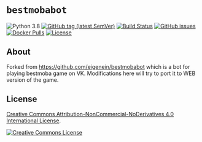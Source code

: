 # `bestmobabot`

![Python 3.8](https://img.shields.io/badge/python-3.8-blue)
[![GitHub tag (latest SemVer)](https://img.shields.io/github/tag/eigenein/bestmobabot.svg)](https://github.com/eigenein/bestmobabot/releases)
[![Build Status](https://github.com/eigenein/bestmobabot/actions/workflows/check.yml/badge.svg)](https://github.com/eigenein/bestmobabot/actions/workflows/check.yml)
[![GitHub issues](https://img.shields.io/github/issues/eigenein/bestmobabot.svg)](https://github.com/eigenein/bestmobabot/issues)
[![Docker Pulls](https://img.shields.io/docker/pulls/eigenein/bestmobabot.svg)](https://hub.docker.com/r/eigenein/bestmobabot)
[![License](https://img.shields.io/badge/license-CC%20BY--NC--ND%204.0-red.svg)](https://creativecommons.org/licenses/by-nc-nd/4.0/)

## About
Forked from https://github.com/eigenein/bestmobabot  which is a bot for playing bestmoba game on VK.
Modifications here will try to port it to WEB version of the game.

## License

[Creative Commons Attribution-NonCommercial-NoDerivatives 4.0 International License](http://creativecommons.org/licenses/by-nc-nd/4.0/).

[![Creative Commons License](https://i.creativecommons.org/l/by-nc-nd/4.0/88x31.png)](http://creativecommons.org/licenses/by-nc-nd/4.0/)
